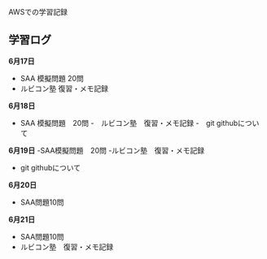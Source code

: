 AWSでの学習記録　
##  学習ログ

**6月17日**
  - SAA 模擬問題 20問
  - ルビコン塾 復習・メモ記録
    
**6月18日**
  - SAA 模擬問題　20問
  -　ルビコン塾　復習・メモ記録
  -　git githubについて
    
**6月19日**
  -SAA模擬問題　20問
  -ルビコン塾　復習・メモ記録
  - git githubについて

**6月20日**
  - SAA問題10問　

**6月21日**
 - SAA問題10問
 - ルビコン塾　復習・メモ記録   


